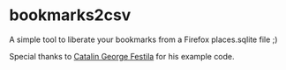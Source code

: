 # bookmarks2csv

A simple tool to liberate your bookmarks from a Firefox places.sqlite file ;)

Special thanks to [Catalin George Festila](https://python-catalin.blogspot.com/2019/03/get-bookmarks-from-your-firefox-browser.html) for his example code.

